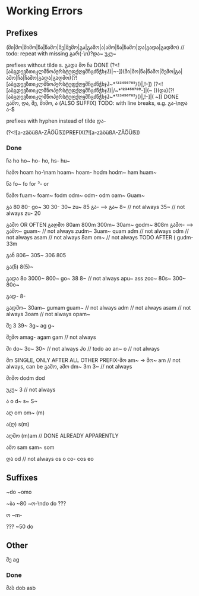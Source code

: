 # Working Errors

## Prefixes

(მი|მო|მიმო|წა|წამო|შე|შემო|გა|გამო|ა|ამო|ჩა|ჩამო|და|გადა|გადმო)
// todo: repeat with missing
გარ(-\n)?და~
უკუ~

prefixes without tilde
  s. გადა
   მო 
   ჩა 
DONE (?<![აბგდევზთიკლმნოპჟრსტუფქღყშჩცძწჭხჯჰ\)|~-])(მი|მო|წა|წამო|შემო|გა|ამო|ჩა|ჩამო|გადა|გადმო)(?![აბგდევზთიკლმნოპჟრსტუფქღყშჩცძწჭხჯჰ~*¹²³⁴⁵⁶⁷⁸⁹/\(\)|,!-])
(?<![აბგდევზთიკლმნოპჟრსტუფქღყშჩცძწჭხჯჰ\)|/~*¹²³⁴⁵⁶⁷⁸⁹-]|(~ ))(და)(?![აბგდევზთიკლმნოპჟრსტუფქღყშჩცძწჭხჯჰ~*¹²³⁴⁵⁶⁷⁸⁹/\(\)|,!-]|( ~))
DONE გამო, და, შე, მიმო, ა (ALSO SUFFIX)
TODO: with line breaks, e.g. გა-\nდა
 ა-$

prefixes with hyphen instead of tilde
  და-

(?<![a-zäöüßA-ZÄÖÜẞ])PREFIX(?![a-zäöüßA-ZÄÖÜẞ])

### Done

ჩა
  ho
  ho~
  ho-
  ho,
  hs-
  hu~

ჩამო
  hoam
  ho-\nam
  hoam~
  hoam-
  hodm
  hodm~
  ham
  huam~

წა
  fo~
  fo
  for
  ³-
  or

წამო
  fuam~
  foam~
  fodm
  odm~
  odm-
  odm
  oam~
  Guam~

გა
  80
  80-
  go~
  30
  30-
  30~
  zu~
  85
  გა- --> გა~
  8~ // not always
  35~ // not always
  zu-
  20

გამო OR OFTEN გადმო
  80am
  800m
  300m~
  30am~
  godm~
  808m
  გამო- --> გამო~
  guam~ // not always
  zudm~
  3uam~
  quam
  adm // not always
  odm // not always
  asam // not always
  8am
  om~ // not always TODO AFTER (
  gudm-
  33m

გან
  806~
  305~
  306
  805

გა(ნ)
  8(5)~

გადა
  8o
  3000~
  800~
  go~
  38
  8~ // not always
  apu~
  ass
  zoo~
  80s~
  300~
  80o~

გად-
  8-

გადმო~
  30am~
  gumam
  guam~ // not always
  adm // not always
  asam // not always
  3oam // not always
  opam~


შე
  3
  39~
  3g~
  ag
  g~

შემო
  amag-
  agam
  gam // not always

მი
  do~
  3o~
  30~ // not always
  Jo
  // todo
  ao
  an~
  o // not always

მო SINGLE, ONLY AFTER ALL OTHER PREFIX-მო
  am~ -> მო~
  am // not always, can be გამო, ამო
  dm~
  3m
  3~ // not always

მიმო
  dodm
  dod

უკუ~
  3 // not always

ა
  o
  d~
  s~
  S~

აღ
  om
  om~
  (m)

ა(ღ)
  s(m)

აღმო
  (m)am // DONE ALREADY APPARENTLY

ამო
  sam
  sam~
  som

და
  od // not always
  os
  o
  co-
  cos
  eo

## Suffixes

~do
~omo

~ბა
  ~80
  ~ო-\ndo
  do ???

ო
  ~m-

???
  ~50
  do

## Other

მე
  ag

### Done

მას
  dob
  asb
